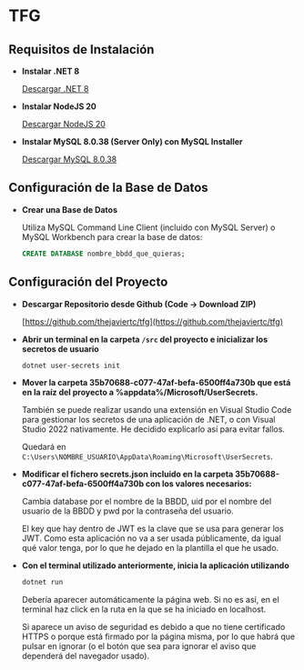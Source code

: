# TFG

## Requisitos de Instalación

- **Instalar .NET 8**

  [Descargar .NET 8](https://dotnet.microsoft.com/es-es/download/dotnet/thank-you/sdk-8.0.302-windows-x64-installer)

- **Instalar NodeJS 20**

  [Descargar NodeJS 20](https://nodejs.org/dist/v20.15.0/node-v20.15.0-x64.msi)

- **Instalar MySQL 8.0.38 (Server Only) con MySQL Installer**

  [Descargar MySQL 8.0.38](https://dev.mysql.com/get/Downloads/MySQLInstaller/mysql-installer-community-8.0.38.0.msi)

## Configuración de la Base de Datos

- **Crear una Base de Datos**

  Utiliza MySQL Command Line Client (incluido con MySQL Server) o MySQL Workbench para crear la base de datos:

  ```sql
  CREATE DATABASE nombre_bbdd_que_quieras;
  ```

## Configuración del Proyecto

- **Descargar Repositorio desde Github (Code -> Download ZIP)**

  [https://github.com/thejaviertc/tfg](https://github.com/thejaviertc/tfg)

- **Abrir un terminal en la carpeta `/src` del proyecto e inicializar los secretos de usuario**

  ```sh
  dotnet user-secrets init
  ```

- **Mover la carpeta 35b70688-c077-47af-befa-6500ff4a730b que está en la raíz del proyecto a %appdata%/Microsoft/UserSecrets.**

  También se puede realizar usando una extensión en Visual Studio Code para gestionar los secretos de una aplicación de .NET, o con Visual Studio 2022 nativamente. He decidido explicarlo así para evitar fallos.

  Quedará en `C:\Users\NOMBRE_USUARIO\AppData\Roaming\Microsoft\UserSecrets`.

- **Modificar el fichero secrets.json incluido en la carpeta 35b70688-c077-47af-befa-6500ff4a730b con los valores necesarios:**

  Cambia database por el nombre de la BBDD, uid por el nombre del usuario de la BBDD y pwd por la contraseña del usuario.

  El key que hay dentro de JWT es la clave que se usa para generar los JWT. Como esta aplicación no va a ser usada públicamente, da igual qué valor tenga, por lo que he dejado en la plantilla el que he usado.

- **Con el terminal utilizado anteriormente, inicia la aplicación utilizando**

  ```sh
  dotnet run
  ```

  Debería aparecer automáticamente la página web. Si no es así, en el terminal haz click en la ruta en la que se ha iniciado en localhost.

  Si aparece un aviso de seguridad es debido a que no tiene certificado HTTPS o porque está firmado por la página misma, por lo que habrá que pulsar en ignorar (o el botón que sea para ignorar el aviso que dependerá del navegador usado).
